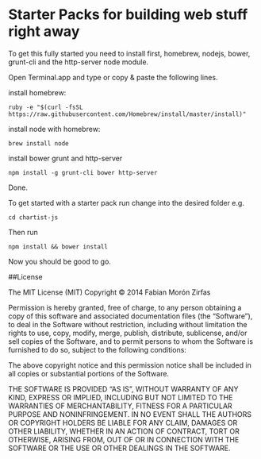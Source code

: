 Starter Packs for building web stuff right away  
===============================================


To get this fully started you need to install first, homebrew, nodejs, bower, grunt-cli and the http-server node module.  

Open Terminal.app and type or copy & paste the following lines.

install homebrew:  

    ruby -e "$(curl -fsSL https://raw.githubusercontent.com/Homebrew/install/master/install)"

install node with homebrew:

    brew install node

install bower grunt and http-server

    npm install -g grunt-cli bower http-server

Done.  

To get started with a starter pack run change into the desired folder e.g.  


    cd chartist-js

Then run  

    npm install && bower install  

Now you should be good to go.  

##License

The MIT License (MIT)
Copyright © 2014 Fabian Morón Zirfas

Permission is hereby granted, free of charge, to any person obtaining a copy
of this software and associated documentation files (the “Software”), to deal
in the Software without restriction, including without limitation the rights
to use, copy, modify, merge, publish, distribute, sublicense, and/or sell
copies of the Software, and to permit persons to whom the Software is
furnished to do so, subject to the following conditions:

The above copyright notice and this permission notice shall be included in
all copies or substantial portions of the Software.

THE SOFTWARE IS PROVIDED “AS IS”, WITHOUT WARRANTY OF ANY KIND, EXPRESS OR
IMPLIED, INCLUDING BUT NOT LIMITED TO THE WARRANTIES OF MERCHANTABILITY,
FITNESS FOR A PARTICULAR PURPOSE AND NONINFRINGEMENT. IN NO EVENT SHALL THE
AUTHORS OR COPYRIGHT HOLDERS BE LIABLE FOR ANY CLAIM, DAMAGES OR OTHER
LIABILITY, WHETHER IN AN ACTION OF CONTRACT, TORT OR OTHERWISE, ARISING FROM,
OUT OF OR IN CONNECTION WITH THE SOFTWARE OR THE USE OR OTHER DEALINGS IN
THE SOFTWARE.



